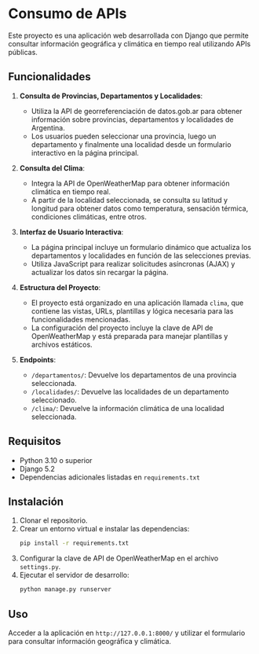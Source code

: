# Consumo de APIs

Este proyecto es una aplicación web desarrollada con Django que permite consultar información geográfica y climática en tiempo real utilizando APIs públicas.

## Funcionalidades

1. **Consulta de Provincias, Departamentos y Localidades**:
   - Utiliza la API de georreferenciación de datos.gob.ar para obtener información sobre provincias, departamentos y localidades de Argentina.
   - Los usuarios pueden seleccionar una provincia, luego un departamento y finalmente una localidad desde un formulario interactivo en la página principal.

2. **Consulta del Clima**:
   - Integra la API de OpenWeatherMap para obtener información climática en tiempo real.
   - A partir de la localidad seleccionada, se consulta su latitud y longitud para obtener datos como temperatura, sensación térmica, condiciones climáticas, entre otros.

3. **Interfaz de Usuario Interactiva**:
   - La página principal incluye un formulario dinámico que actualiza los departamentos y localidades en función de las selecciones previas.
   - Utiliza JavaScript para realizar solicitudes asíncronas (AJAX) y actualizar los datos sin recargar la página.

4. **Estructura del Proyecto**:
   - El proyecto está organizado en una aplicación llamada `clima`, que contiene las vistas, URLs, plantillas y lógica necesaria para las funcionalidades mencionadas.
   - La configuración del proyecto incluye la clave de API de OpenWeatherMap y está preparada para manejar plantillas y archivos estáticos.

5. **Endpoints**:
   - `/departamentos/`: Devuelve los departamentos de una provincia seleccionada.
   - `/localidades/`: Devuelve las localidades de un departamento seleccionado.
   - `/clima/`: Devuelve la información climática de una localidad seleccionada.

## Requisitos

- Python 3.10 o superior
- Django 5.2
- Dependencias adicionales listadas en `requirements.txt`

## Instalación

1. Clonar el repositorio.
2. Crear un entorno virtual e instalar las dependencias:
   ```bash
   pip install -r requirements.txt
   ```
3. Configurar la clave de API de OpenWeatherMap en el archivo `settings.py`.
4. Ejecutar el servidor de desarrollo:
   ```bash
   python manage.py runserver
   ```

## Uso

Acceder a la aplicación en `http://127.0.0.1:8000/` y utilizar el formulario para consultar información geográfica y climática.